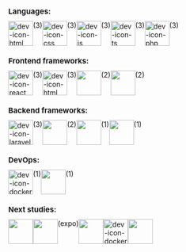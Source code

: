 <h1 style="font-size: 15px;">Languages:</h1>
<div style = "display: flex">
  <img align = "center" alt = "dev-icon-html" height = "50" width = "50" src = "https://cdn.jsdelivr.net/gh/devicons/devicon/icons/html5/html5-original.svg" >(3)
  <img align = "center" alt = "dev-icon-css" height = "50" width = "50" src="https://cdn.jsdelivr.net/gh/devicons/devicon/icons/css3/css3-original.svg" />(3)   
  <img align = "center" alt = "dev-icon-js" height = "50" width = "50" src = "https://cdn.jsdelivr.net/gh/devicons/devicon/icons/javascript/javascript-original.svg" >(3)
  <img align = "center" alt = "dev-icon-ts" height = "50" width = "50" src = "https://cdn.jsdelivr.net/gh/devicons/devicon/icons/typescript/typescript-original.svg" >(3)
  <img align = "center" alt = "dev-icon-php" height = "50" width = "50" src = "https://cdn.jsdelivr.net/gh/devicons/devicon/icons/php/php-original.svg">(3)
</div>
<h1 style="font-size: 15px;">Frontend frameworks:</h1>
<div style = "display: flex">
  <img align = "center" alt = "dev-icon-react" height = "50" width = "50" src = "https://cdn.jsdelivr.net/gh/devicons/devicon/icons/react/react-original.svg" >(3)
  <img align = "center" alt = "dev-icon-html" height = "50" width = "50" src="https://cdn.jsdelivr.net/gh/devicons/devicon/icons/nextjs/nextjs-original.svg" />(3)
  <img align = "center" height = "50" width = "50" src="https://cdn.jsdelivr.net/gh/devicons/devicon/icons/vuejs/vuejs-original-wordmark.svg" />(2)
  <img align = "center" height = "50" width = "50" src="https://cdn.jsdelivr.net/gh/devicons/devicon/icons/angularjs/angularjs-original.svg" />(2)
</div>
<h1 style="font-size: 15px;">Backend frameworks:</h1>
<div style = "display: flex">
  <img align = "center" alt = "dev-icon-laravel" height = "50" width ="50" src="https://cdn.jsdelivr.net/gh/devicons/devicon/icons/laravel/laravel-plain-wordmark.svg">(3)
  <img align = "center" height = "50" width = "50" src="https://cdn.jsdelivr.net/gh/devicons/devicon/icons/adonisjs/adonisjs-original.svg" />(2)
  <img align = "center" height = "50" width = "50" src="https://cdn.jsdelivr.net/gh/devicons/devicon/icons/nestjs/nestjs-plain.svg" />(1)
  <img align = "center" height = "50" width = "50" src="https://cdn.jsdelivr.net/gh/devicons/devicon/icons/codeigniter/codeigniter-plain-wordmark.svg" />(1)
</div>
<h1 style="font-size: 15px;">DevOps:</h1>
<div style = "display: flex">
  <img align = "center" alt = "dev-icon-docker" height = "50" width = "50" src="https://cdn.jsdelivr.net/gh/devicons/devicon/icons/docker/docker-original-wordmark.svg"/>(1)
  <img align = "center" height = "50" width = "50" src="https://cdn.jsdelivr.net/gh/devicons/devicon/icons/firebase/firebase-plain-wordmark.svg" />(1)
</div>   
<h1 style="font-size: 15px;">Next studies:</h1>
<div style = "display: flex">      
  <img align = "center" height = "50" width = "50" src="https://cdn-icons-png.flaticon.com/512/4248/4248443.png" />
  <img align = "center" height = "50" width = "50" src="https://cdn-icons-png.flaticon.com/512/3137/3137807.png" />(expo)
  <img align = "center" height = "50" width = "50" src="https://cdn.jsdelivr.net/gh/devicons/devicon/icons/amazonwebservices/amazonwebservices-plain-wordmark.svg" />
  <img align = "center" alt = "dev-icon-docker" height = "50" width = "50" src="https://cdn.jsdelivr.net/gh/devicons/devicon/icons/docker/docker-original-wordmark.svg"/>
  <img align = "center" height = "50" width = "50" src="https://cdn.jsdelivr.net/gh/devicons/devicon/icons/kubernetes/kubernetes-plain-wordmark.svg" />             
</div>




